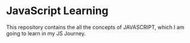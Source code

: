 # JavaScript Learning

This repository contains the all the concepts of JAVASCRIPT, which I am going to learn in my JS Journey.
